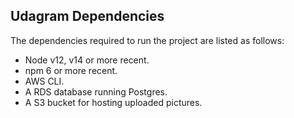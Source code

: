 ## Udagram Dependencies
The dependencies required to run the project are listed as follows:
- Node v12, v14 or more recent. 
- npm 6 or more recent.
- AWS CLI.
- A RDS database running Postgres.
- A S3 bucket for hosting uploaded pictures.
